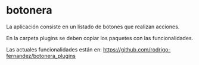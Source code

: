 # botonera

La aplicación consiste en un listado de botones que realizan acciones.

En la carpeta plugins se deben copiar los paquetes con las funcionalidades.

Las actuales funcionalidades están en: <https://github.com/rodrigo-fernandez/botonera_plugins>
